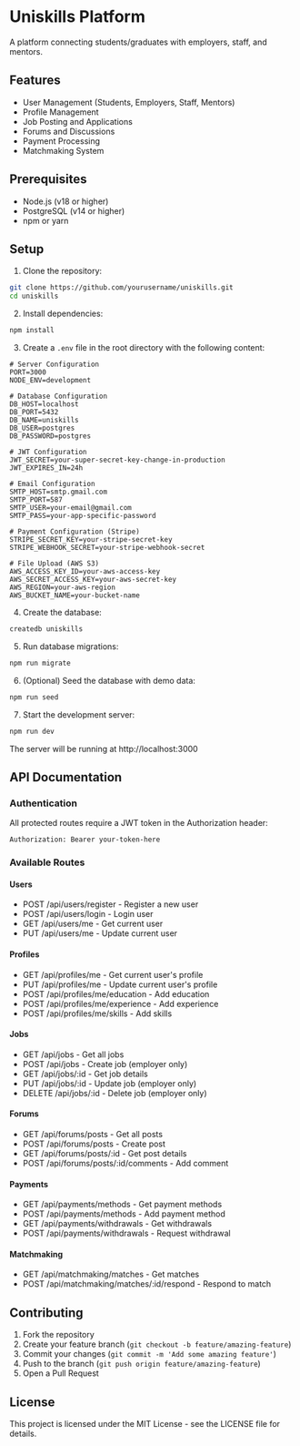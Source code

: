 # Uniskills Platform

A platform connecting students/graduates with employers, staff, and mentors.

## Features

- User Management (Students, Employers, Staff, Mentors)
- Profile Management
- Job Posting and Applications
- Forums and Discussions
- Payment Processing
- Matchmaking System

## Prerequisites

- Node.js (v18 or higher)
- PostgreSQL (v14 or higher)
- npm or yarn

## Setup

1. Clone the repository:
```bash
git clone https://github.com/yourusername/uniskills.git
cd uniskills
```

2. Install dependencies:
```bash
npm install
```

3. Create a `.env` file in the root directory with the following content:
```
# Server Configuration
PORT=3000
NODE_ENV=development

# Database Configuration
DB_HOST=localhost
DB_PORT=5432
DB_NAME=uniskills
DB_USER=postgres
DB_PASSWORD=postgres

# JWT Configuration
JWT_SECRET=your-super-secret-key-change-in-production
JWT_EXPIRES_IN=24h

# Email Configuration
SMTP_HOST=smtp.gmail.com
SMTP_PORT=587
SMTP_USER=your-email@gmail.com
SMTP_PASS=your-app-specific-password

# Payment Configuration (Stripe)
STRIPE_SECRET_KEY=your-stripe-secret-key
STRIPE_WEBHOOK_SECRET=your-stripe-webhook-secret

# File Upload (AWS S3)
AWS_ACCESS_KEY_ID=your-aws-access-key
AWS_SECRET_ACCESS_KEY=your-aws-secret-key
AWS_REGION=your-aws-region
AWS_BUCKET_NAME=your-bucket-name
```

4. Create the database:
```bash
createdb uniskills
```

5. Run database migrations:
```bash
npm run migrate
```

6. (Optional) Seed the database with demo data:
```bash
npm run seed
```

7. Start the development server:
```bash
npm run dev
```

The server will be running at http://localhost:3000

## API Documentation

### Authentication

All protected routes require a JWT token in the Authorization header:
```
Authorization: Bearer your-token-here
```

### Available Routes

#### Users
- POST /api/users/register - Register a new user
- POST /api/users/login - Login user
- GET /api/users/me - Get current user
- PUT /api/users/me - Update current user

#### Profiles
- GET /api/profiles/me - Get current user's profile
- PUT /api/profiles/me - Update current user's profile
- POST /api/profiles/me/education - Add education
- POST /api/profiles/me/experience - Add experience
- POST /api/profiles/me/skills - Add skills

#### Jobs
- GET /api/jobs - Get all jobs
- POST /api/jobs - Create job (employer only)
- GET /api/jobs/:id - Get job details
- PUT /api/jobs/:id - Update job (employer only)
- DELETE /api/jobs/:id - Delete job (employer only)

#### Forums
- GET /api/forums/posts - Get all posts
- POST /api/forums/posts - Create post
- GET /api/forums/posts/:id - Get post details
- POST /api/forums/posts/:id/comments - Add comment

#### Payments
- GET /api/payments/methods - Get payment methods
- POST /api/payments/methods - Add payment method
- GET /api/payments/withdrawals - Get withdrawals
- POST /api/payments/withdrawals - Request withdrawal

#### Matchmaking
- GET /api/matchmaking/matches - Get matches
- POST /api/matchmaking/matches/:id/respond - Respond to match

## Contributing

1. Fork the repository
2. Create your feature branch (`git checkout -b feature/amazing-feature`)
3. Commit your changes (`git commit -m 'Add some amazing feature'`)
4. Push to the branch (`git push origin feature/amazing-feature`)
5. Open a Pull Request

## License

This project is licensed under the MIT License - see the LICENSE file for details. 